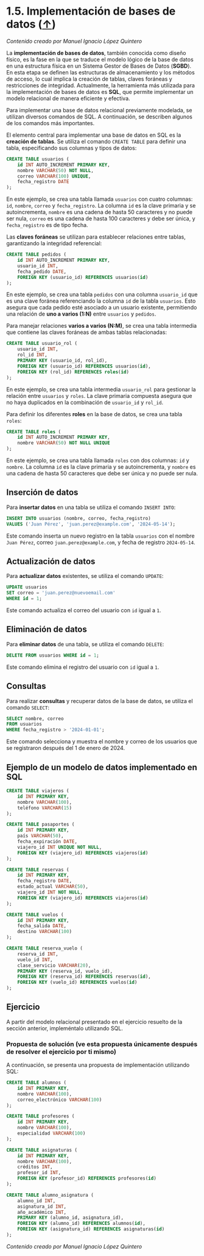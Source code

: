 # 1.5. Implementación de bases de datos ([↑](README.md))

_Contenido creado por Manuel Ignacio López Quintero_

La **implementación de bases de datos**, también conocida como diseño físico, es la fase en la que se traduce el modelo lógico de la base de datos en una estructura física en un Sistema Gestor de Bases de Datos (**SGBD**). En esta etapa se definen las estructuras de almacenamiento y los métodos de acceso, lo cual implica la creación de tablas, claves foráneas y restricciones de integridad. Actualmente, la herramienta más utilizada para la implementación de bases de datos es **SQL**, que permite implementar un modelo relacional de manera eficiente y efectiva.

Para implementar una base de datos relacional previamente modelada, se utilizan diversos comandos de SQL. A continuación, se describen algunos de los comandos más importantes.

El elemento central para implementar una base de datos en SQL es la **creación de tablas**. Se utiliza el comando `CREATE TABLE` para definir una tabla, especificando sus columnas y tipos de datos:

```sql
CREATE TABLE usuarios (
    id INT AUTO_INCREMENT PRIMARY KEY,
    nombre VARCHAR(50) NOT NULL,
    correo VARCHAR(100) UNIQUE,
    fecha_registro DATE
);
````

En este ejemplo, se crea una tabla llamada `usuarios` con cuatro columnas: `id`, `nombre`, `correo` y `fecha_registro`.
La columna `id` es la clave primaria y se autoincrementa, `nombre` es una cadena de hasta 50 caracteres y no puede ser nula, `correo` es una cadena de hasta 100 caracteres y debe ser única, y `fecha_registro` es de tipo fecha.

Las **claves foráneas** se utilizan para establecer relaciones entre tablas, garantizando la integridad referencial:

```sql
CREATE TABLE pedidos (
    id INT AUTO_INCREMENT PRIMARY KEY,
    usuario_id INT,
    fecha_pedido DATE,
    FOREIGN KEY (usuario_id) REFERENCES usuarios(id)
);
```

En este ejemplo, se crea una tabla `pedidos` con una columna `usuario_id` que es una clave foránea referenciando la columna `id` de la tabla `usuarios`.
Esto asegura que cada pedido esté asociado a un usuario existente, permitiendo una relación de **uno a varios (1:N)** entre `usuarios` y `pedidos`.

Para manejar relaciones **varios a varios (N:M)**, se crea una tabla intermedia que contiene las claves foráneas de ambas tablas relacionadas:

```sql
CREATE TABLE usuario_rol (
    usuario_id INT,
    rol_id INT,
    PRIMARY KEY (usuario_id, rol_id),
    FOREIGN KEY (usuario_id) REFERENCES usuarios(id),
    FOREIGN KEY (rol_id) REFERENCES roles(id)
);
```

En este ejemplo, se crea una tabla intermedia `usuario_rol` para gestionar la relación entre `usuarios` y `roles`.
La clave primaria compuesta asegura que no haya duplicados en la combinación de `usuario_id` y `rol_id`.

Para definir los diferentes **roles** en la base de datos, se crea una tabla `roles`:

```sql
CREATE TABLE roles (
    id INT AUTO_INCREMENT PRIMARY KEY,
    nombre VARCHAR(50) NOT NULL UNIQUE
);
```

En este ejemplo, se crea una tabla llamada `roles` con dos columnas: `id` y `nombre`.
La columna `id` es la clave primaria y se autoincrementa, y `nombre` es una cadena de hasta 50 caracteres que debe ser única y no puede ser nula.

## Inserción de datos

Para **insertar datos** en una tabla se utiliza el comando `INSERT INTO`:

```sql
INSERT INTO usuarios (nombre, correo, fecha_registro) 
VALUES ('Juan Pérez', 'juan.perez@example.com', '2024-05-14');
```

Este comando inserta un nuevo registro en la tabla `usuarios` con el nombre `Juan Pérez`, correo `juan.perez@example.com`, y fecha de registro `2024-05-14`.

## Actualización de datos

Para **actualizar datos** existentes, se utiliza el comando `UPDATE`:

```sql
UPDATE usuarios 
SET correo = 'juan.perez@nuevoemail.com' 
WHERE id = 1;
```

Este comando actualiza el correo del usuario con `id` igual a `1`.

## Eliminación de datos

Para **eliminar datos** de una tabla, se utiliza el comando `DELETE`:

```sql
DELETE FROM usuarios WHERE id = 1;
```

Este comando elimina el registro del usuario con `id` igual a `1`.

## Consultas

Para realizar **consultas** y recuperar datos de la base de datos, se utiliza el comando `SELECT`:

```sql
SELECT nombre, correo 
FROM usuarios 
WHERE fecha_registro > '2024-01-01';
```

Este comando selecciona y muestra el nombre y correo de los usuarios que se registraron después del 1 de enero de 2024.

## Ejemplo de un modelo de datos implementado en SQL

```sql
CREATE TABLE viajeros (
    id INT PRIMARY KEY,
    nombre VARCHAR(100),
    teléfono VARCHAR(15)
);

CREATE TABLE pasaportes (
    id INT PRIMARY KEY,
    país VARCHAR(50),
    fecha_expiración DATE,
    viajero_id INT UNIQUE NOT NULL,
    FOREIGN KEY (viajero_id) REFERENCES viajeros(id)
);

CREATE TABLE reservas (
    id INT PRIMARY KEY,
    fecha_registro DATE,
    estado_actual VARCHAR(50),
    viajero_id INT NOT NULL,
    FOREIGN KEY (viajero_id) REFERENCES viajeros(id)
);

CREATE TABLE vuelos (
    id INT PRIMARY KEY,
    fecha_salida DATE,
    destino VARCHAR(100)
);

CREATE TABLE reserva_vuelo (
    reserva_id INT,
    vuelo_id INT,
    clase_servicio VARCHAR(20),
    PRIMARY KEY (reserva_id, vuelo_id),
    FOREIGN KEY (reserva_id) REFERENCES reservas(id),
    FOREIGN KEY (vuelo_id) REFERENCES vuelos(id)
);
```

## Ejercicio

A partir del modelo relacional presentado en el ejercicio resuelto de la sección anterior, impleméntalo utilizando SQL.

### Propuesta de solución (ve esta propuesta únicamente después de resolver el ejercicio por ti mismo)

A continuación, se presenta una propuesta de implementación utilizando SQL:

```sql
CREATE TABLE alumnos (
    id INT PRIMARY KEY,
    nombre VARCHAR(100),
    correo_electrónico VARCHAR(100)
);

CREATE TABLE profesores (
    id INT PRIMARY KEY,
    nombre VARCHAR(100),
    especialidad VARCHAR(100)
);

CREATE TABLE asignaturas (
    id INT PRIMARY KEY,
    nombre VARCHAR(100),
    créditos INT,
    profesor_id INT,
    FOREIGN KEY (profesor_id) REFERENCES profesores(id)
);

CREATE TABLE alumno_asignatura (
    alumno_id INT,
    asignatura_id INT,
    año_académico INT,
    PRIMARY KEY (alumno_id, asignatura_id),
    FOREIGN KEY (alumno_id) REFERENCES alumnos(id),
    FOREIGN KEY (asignatura_id) REFERENCES asignaturas(id)
);
```

_Contenido creado por Manuel Ignacio López Quintero_
